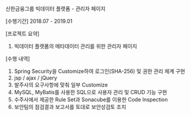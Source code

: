 신한금융그룹 빅데이터 플랫폼 - 관리자 페이지

[수행기간]
2018.07 - 2019.01

[프로젝트 요약]
1. 빅데이터 플랫폼의 메타데이터 관리를 위한 관리자 페이지

[수행 내역]
1. Spring Security을 Customize하여 로그인(SHA-256) 및 권한 관리 체계 구현
2. jsp / ajax / jQuery
3. 발주사의 요구사항에 맞춰 일부 Customize
4. MySQL, MyBatis를 사용한 SQL으로 사용자 관리 및 CRUD 기능 구현
5. 수주사에서 제공한 Rule Set과 Sonacube를 이용한 Code Inspection
6. 보안팀의 점검결과 보고서를 토대로 보안성검토 조치
